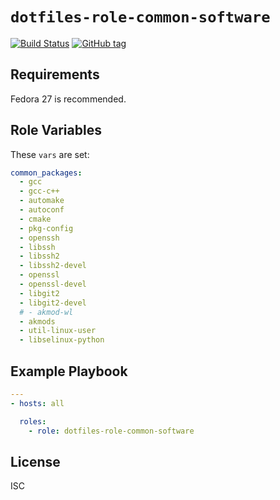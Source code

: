 # `dotfiles-role-common-software`

[![Build Status](https://travis-ci.org/thecjharries/dotfiles-role-common-software.svg?branch=master)](https://travis-ci.org/thecjharries/dotfiles-role-common-software)
[![GitHub tag](https://img.shields.io/github/tag/thecjharries/dotfiles-role-common-software.svg)](https://github.com/thecjharries/dotfiles-role-common-software)

## Requirements

Fedora 27 is recommended.

## Role Variables

These `vars` are set:

```yml
common_packages:
  - gcc
  - gcc-c++
  - automake
  - autoconf
  - cmake
  - pkg-config
  - openssh
  - libssh
  - libssh2
  - libssh2-devel
  - openssl
  - openssl-devel
  - libgit2
  - libgit2-devel
  # - akmod-wl
  - akmods
  - util-linux-user
  - libselinux-python
```

## Example Playbook

```yml
---
- hosts: all

  roles:
    - role: dotfiles-role-common-software
```

## License

ISC
